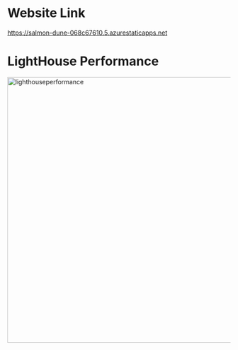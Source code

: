 # Website Link

https://salmon-dune-068c67610.5.azurestaticapps.net


# LightHouse Performance

<img src="https://github.com/grsendha/travel-app/assets/75114005/b169c2f3-922c-480f-8eca-ca001cb7f002" alt="lighthouseperformance" width="600">
